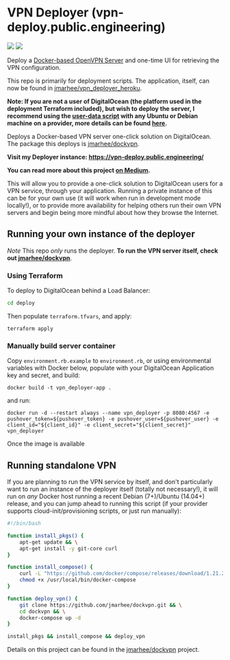 VPN Deployer (vpn-deploy.public.engineering)
===

<img src="https://img.shields.io/liberapay/patrons/~1532295.svg?logo=liberapay"> <img src="https://img.shields.io/liberapay/goal/~1532295.svg?logo=liberapay"> 

Deploy a [Docker-based OpenVPN Server](https://github.com/jmarhee/dockvpn) and one-time UI for retrieving the VPN configuration. 

This repo is primarily for deployment scripts. The application, itself, can now be found in [jmarhee/vpn_deployer_heroku](https://git-central.openfunction.co/jmarhee/vpn_deployer_heroku).

**Note: If you are not a user of DigitalOcean (the platform used in the deployment Terraform included), but wish to deploy the server, I recommend using the [user-data script](https://raw.githubusercontent.com/jmarhee/dockvpn/master/provision.sh) with any Ubuntu or Debian machine on a provider, more details can be found [here](https://github.com/jmarhee/vpn_deployer#running-your-own-instance-of-the-deployer).**

Deploys a Docker-based VPN server one-click solution on DigitalOcean. The package this deploys is <a href="https://github.com/jmarhee/dockvpn">jmarhee/dockvpn</a>.

**Visit my Deployer instance: <a href="https://vpn-deploy.public.engineering/">https://vpn-deploy.public.engineering/<a/>**

**You can read more about this project <a href="https://medium.com/@jmarhee/automating-deploying-a-personal-vpn-server-on-digitalocean-f585aca396cf#.oo5tuvo9b">on Medium</a>.**

This will allow you to provide a one-click solution to DigitalOcean users for a VPN service, through your application. Running a private instance of this can be for your own use (it will work when run in development mode locally!), or to provide more availability for helping others run their own VPN servers and begin being more mindful about how they browse the Internet. 

Running your own instance of the deployer
---

*Note* This repo _only_ runs the deployer. **To run the VPN server itself, check out <a href="https://github.com/jmarhee/dockvpn">jmarhee/dockvpn</a>**. 

### Using Terraform

To deploy to DigitalOcean behind a Load Balancer:

```bash
cd deploy
```
Then populate `terraform.tfvars`, and apply:
```
terraform apply
```

### Manually build server container

Copy `environment.rb.example` to `environment.rb`, or using environmental variables with Docker below, populate with your DigitalOcean Application key and secret, and build:

```
docker build -t vpn_deployer-app .
```

and run:

```
docker run -d --restart always --name vpn_deployer -p 8080:4567 -e pushover_token=${pushover_token} -e pushover_user=${pushover_user} -e client_id="${client_id}" -e client_secret="${client_secret}" vpn_deployer
```

Once the image is available

Running standalone VPN
---

If you are planning to run the VPN service by itself, and don't particularly want to run an instance of the deployer itself (totally not necessary!), it will run on _any_ Docker host running a recent Debian (7+)/Ubuntu (14.04+) release, and you can jump ahead to running this script (if your provider supports cloud-init/provisioning scripts, or just run manually):

```bash
#!/bin/bash

function install_pkgs() {
    apt-get update && \
    apt-get install -y git-core curl
}

function install_compose() {
    curl -L "https://github.com/docker/compose/releases/download/1.21.2/docker-compose-$(uname -s)-$(uname -m)" -o /usr/local/bin/docker-compose && \
    chmod +x /usr/local/bin/docker-compose
}

function deploy_vpn() {
    git clone https://github.com/jmarhee/dockvpn.git && \
    cd dockvpn && \
    docker-compose up -d
}

install_pkgs && install_compose && deploy_vpn
```

Details on this project can be found in the <a href="https://github.com/jmarhee/dockvpn">jmarhee/dockvpn</a> project. 
